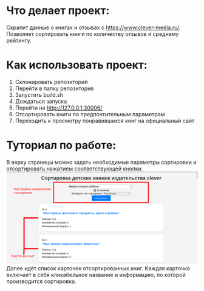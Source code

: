 # Что делает проект:

Скрапит данные о книгах и отзывах с https://www.clever-media.ru/. Позволяет сортировать
книги по количеству отзывов и среднему рейтингу.

# Как использовать проект:

1. Склонировать репозиторий
2. Перейти в папку репозитория
3. Запустить build.sh
4. Дождаться запуска
5. Перейти на http://127.0.0.1:30006/
6. Отсортировать книги по предпочтительным параметрам
7. Переходить к просмотру понравившихся книг на официальный сайт

# Туториал по работе:

В верху страницы можно задать необходимые параметры сортировки и отсортировать
нажатием соответствующей кнопки.
![page](page.png)
Далее идёт список карточек отсортированных книг. Каждая карточка включает в себя
кликабельное название и информацию, по которой производится сортировка.
